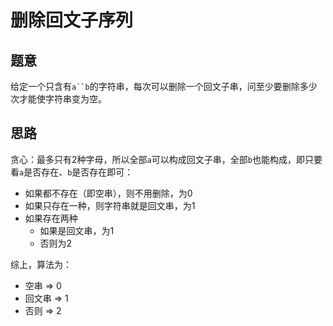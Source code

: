 # 删除回文子序列

## 题意

给定一个只含有`a``b`的字符串，每次可以删除一个回文子串，问至少要删除多少次才能使字符串变为空。

## 思路

贪心：最多只有2种字母，所以全部`a`可以构成回文子串，全部`b`也能构成，即只要看`a`是否存在、`b`是否存在即可：

- 如果都不存在（即空串），则不用删除，为0
- 如果只存在一种，则字符串就是回文串，为1
- 如果存在两种
  - 如果是回文串，为1
  - 否则为2

综上，算法为：

- 空串 => 0
- 回文串 => 1
- 否则 => 2
